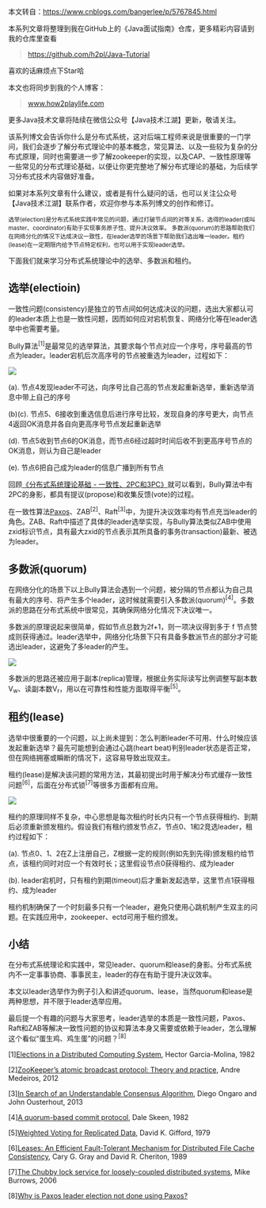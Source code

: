 
本文转自：https://www.cnblogs.com/bangerlee/p/5767845.html

本系列文章将整理到我在GitHub上的《Java面试指南》仓库，更多精彩内容请到我的仓库里查看

> https://github.com/h2pl/Java-Tutorial

喜欢的话麻烦点下Star哈

本文也将同步到我的个人博客：

> www.how2playlife.com

更多Java技术文章将陆续在微信公众号【Java技术江湖】更新，敬请关注。

该系列博文会告诉你什么是分布式系统，这对后端工程师来说是很重要的一门学问，我们会逐步了解分布式理论中的基本概念，常见算法、以及一些较为复杂的分布式原理，同时也需要进一步了解zookeeper的实现，以及CAP、一致性原理等一些常见的分布式理论基础，以便让你更完整地了解分布式理论的基础，为后续学习分布式技术内容做好准备。

如果对本系列文章有什么建议，或者是有什么疑问的话，也可以关注公众号【Java技术江湖】联系作者，欢迎你参与本系列博文的创作和修订。

<!-- more -->
<small></small> <small>选举(election)是分布式系统实践中常见的问题，通过打破节点间的对等关系，选得的leader(或叫master、coordinator)有助于实现事务原子性、提升决议效率。 多数派(quorum)的思路帮助我们在网络分化的情况下达成决议一致性，在leader选举的场景下帮助我们选出唯一leader。租约(lease)在一定期限内给予节点特定权利，也可以用于实现leader选举。</small>





下面我们就来学习分布式系统理论中的选举、多数派和租约。

## **选举(electioin)**

一致性问题(consistency)是独立的节点间如何达成决议的问题，选出大家都认可的leader本质上也是一致性问题，因而如何应对宕机恢复、网络分化等在leader选举中也需要考量。

Bully算法<sup>[1]</sup>是最常见的选举算法，其要求每个节点对应一个序号，序号最高的节点为leader。leader宕机后次高序号的节点被重选为leader，过程如下：

![](https://java-tutorial.oss-cn-shanghai.aliyuncs.com/20230407204901.png)

(a). 节点4发现leader不可达，向序号比自己高的节点发起重新选举，重新选举消息中带上自己的序号

(b)(c). 节点5、6接收到重选信息后进行序号比较，发现自身的序号更大，向节点4返回OK消息并各自向更高序号节点发起重新选举

(d). 节点5收到节点6的OK消息，而节点6经过超时时间后收不到更高序号节点的OK消息，则认为自己是leader

(e). 节点6把自己成为leader的信息广播到所有节点

回顾[《分布式系统理论基础 - 一致性、2PC和3PC》](http://www.cnblogs.com/bangerlee/p/5268485.html)就可以看到，Bully算法中有2PC的身影，都具有提议(propose)和收集反馈(vote)的过程。

在一致性算法[Paxos](http://www.cnblogs.com/bangerlee/p/5655754.html)、ZAB<sup>[2]</sup>、Raft<sup>[3]</sup>中，为提升决议效率均有节点充当leader的角色。ZAB、Raft中描述了具体的leader选举实现，与Bully算法类似ZAB中使用zxid标识节点，具有最大zxid的节点表示其所具备的事务(transaction)最新、被选为leader。

## **多数派(quorum)**

在网络分化的场景下以上Bully算法会遇到一个问题，被分隔的节点都认为自己具有最大的序号、将产生多个leader，这时候就需要引入多数派(quorum)<sup>[4]</sup>。多数派的思路在分布式系统中很常见，其确保网络分化情况下决议唯一。

多数派的原理说起来很简单，假如节点总数为2f+1，则一项决议得到多于 f 节点赞成则获得通过。leader选举中，网络分化场景下只有具备多数派节点的部分才可能选出leader，这避免了多leader的产生。

![](https://java-tutorial.oss-cn-shanghai.aliyuncs.com/20230407204912.png)

多数派的思路还被应用于副本(replica)管理，根据业务实际读写比例调整写副本数V<sub>w</sub>、读副本数V<sub>r</sub>，用以在可靠性和性能方面取得平衡<sup>[5]</sup>。

## **租约(lease)**

选举中很重要的一个问题，以上尚未提到：怎么判断leader不可用、什么时候应该发起重新选举？最先可能想到会通过心跳(heart beat)判别leader状态是否正常，但在网络拥塞或瞬断的情况下，这容易导致出现双主。

租约(lease)是解决该问题的常用方法，其最初提出时用于解决分布式缓存一致性问题<sup>[6]</sup>，后面在分布式锁<sup>[7]</sup>等很多方面都有应用。

![](https://java-tutorial.oss-cn-shanghai.aliyuncs.com/116770-20160821195833933-818514275.png)

租约的原理同样不复杂，中心思想是每次租约时长内只有一个节点获得租约、到期后必须重新颁发租约。假设我们有租约颁发节点Z，节点0、1和2竞选leader，租约过程如下：

(a). 节点0、1、2在Z上注册自己，Z根据一定的规则(例如先到先得)颁发租约给节点，该租约同时对应一个有效时长；这里假设节点0获得租约、成为leader

(b). leader宕机时，只有租约到期(timeout)后才重新发起选举，这里节点1获得租约、成为leader

租约机制确保了一个时刻最多只有一个leader，避免只使用心跳机制产生双主的问题。在实践应用中，zookeeper、ectd可用于租约颁发。

## **小结**

在分布式系统理论和实践中，常见leader、quorum和lease的身影。分布式系统内不一定事事协商、事事民主，leader的存在有助于提升决议效率。

本文以leader选举作为例子引入和讲述quorum、lease，当然quorum和lease是两种思想，并不限于leader选举应用。

最后提一个有趣的问题与大家思考，leader选举的本质是一致性问题，Paxos、Raft和ZAB等解决一致性问题的协议和算法本身又需要或依赖于leader，怎么理解这个看似“蛋生鸡、鸡生蛋”的问题？<sup>[8]</sup>

[1][Elections in a Distributed Computing System](http://homepage.divms.uiowa.edu/~ghosh/Bully.pdf), Hector Garcia-Molina, 1982

[2][ZooKeeper’s atomic broadcast protocol: Theory and practice](http://www.tcs.hut.fi/Studies/T-79.5001/reports/2012-deSouzaMedeiros.pdf), Andre Medeiros, 2012

[3][In Search of an Understandable Consensus Algorithm](https://ramcloud.atlassian.net/wiki/download/attachments/6586375/raft.pdf), Diego Ongaro and John Ousterhout, 2013

[4][A quorum-based commit protocol](https://ecommons.cornell.edu/bitstream/handle/1813/6323/82-483.pdf?sequence=1), Dale Skeen, 1982

[5][Weighted Voting for Replicated Data](http://lass.cs.umass.edu/~shenoy/courses/spring04/677/readings/gifford.pdf), David K. Gifford, 1979

[6][Leases: An Efficient Fault-Tolerant Mechanism for Distributed File Cache Consistency](http://web.stanford.edu/class/cs240/readings/89-leases.pdf), Cary G. Gray and David R. Cheriton, 1989

[7][The Chubby lock service for loosely-coupled distributed systems](http://research.google.com/archive/chubby-osdi06.pdf), Mike Burrows, 2006

[8][Why is Paxos leader election not done using Paxos?](http://stackoverflow.com/questions/23798724/why-is-paxos-leader-election-not-done-using-paxos)









